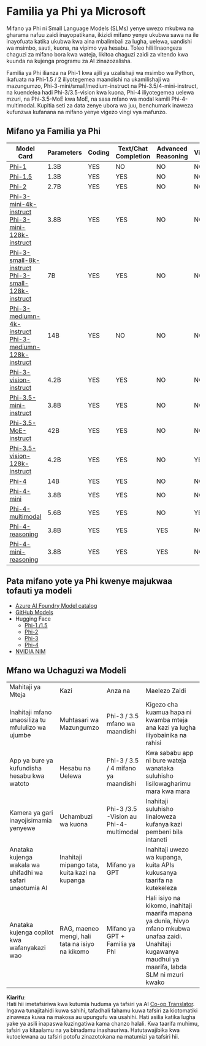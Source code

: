 <!--
CO_OP_TRANSLATOR_METADATA:
{
  "original_hash": "b5d936ffe4dfbab2244f6eb21b11f3b3",
  "translation_date": "2025-05-09T08:10:49+00:00",
  "source_file": "md/01.Introduction/01/01.PhiFamily.md",
  "language_code": "sw"
}
-->
# Familia ya Phi ya Microsoft

Mifano ya Phi ni Small Language Models (SLMs) yenye uwezo mkubwa na gharama nafuu zaidi inayopatikana, ikizidi mifano yenye ukubwa sawa na ile inayofuata katika ukubwa kwa aina mbalimbali za lugha, uelewa, uandishi wa msimbo, sauti, kuona, na vipimo vya hesabu. Toleo hili linaongeza chaguzi za mifano bora kwa wateja, likitoa chaguzi zaidi za vitendo kwa kuunda na kujenga programu za AI zinazozalisha.

Familia ya Phi ilianza na Phi-1 kwa ajili ya uzalishaji wa msimbo wa Python, ikafuata na Phi-1.5 / 2 iliyotegemea maandishi na ukamilishaji wa mazungumzo, Phi-3-mini/small/medium-instruct na Phi-3.5/4-mini-instruct, na kuendelea hadi Phi-3/3.5-vision kwa kuona, Phi-4 iliyotegemea uelewa mzuri, na Phi-3.5-MoE kwa MoE, na sasa mfano wa modal kamili Phi-4-multimodal. Kupitia seti za data zenye ubora wa juu, benchumark inaweza kufunzwa kufanana na mifano yenye vigezo vingi vya mafunzo.

## Mifano ya Familia ya Phi


<div style="font-size:8px">

| Model Card |Parameters|Coding|Text/Chat Completion|Advanced Reasoning| Vision | Audio | MoE
| - | -  | - | - |- |- |- |- |
|[Phi-1](https://huggingface.co/microsoft/phi-1)|1.3B| YES| NO | NO |NO |NO |NO |
|[Phi-1.5](https://huggingface.co/microsoft/phi-1_5)|1.3B| YES|YES| NO |NO |NO |NO |
|[Phi-2](https://huggingface.co/microsoft/phi-1_5)|2.7B| YES|YES| NO |NO |NO |NO |
|[Phi-3-mini-4k-instruct](https://huggingface.co/microsoft/Phi-3-mini-4k-instruct)<br/>[Phi-3-mini-128k-instruct](https://huggingface.co/microsoft/Phi-3-mini-128k-instruct)|3.8B| YES|YES| NO |NO |NO |NO |
|[Phi-3-small-8k-instruct](https://huggingface.co/microsoft/Phi-3-small-8k-instruct)<br/>[Phi-3-small-128k-instruct](https://huggingface.co/microsoft/Phi-3-small-128k-instruct)<br/>|7B| YES|YES| NO |NO |NO |NO |
|[Phi-3-mediumn-4k-instruct](https://huggingface.co/microsoft/Phi-3-medium-4k-instruct)<br>[Phi-3-mediumn-128k-instruct](https://huggingface.co/microsoft/Phi-3-medium-128k-instruct)|14B|YES|NO| NO |NO |NO |NO |
|[Phi-3-vision-instruct](https://huggingface.co/microsoft/Phi-3-vision-128k-instruct)|4.2B|YES|YES|NO |NO |NO |NO |
|[Phi-3.5-mini-instruct](https://huggingface.co/microsoft/Phi-3.5-mini-instruct)|3.8B|YES|YES| NO |NO |NO |NO |
|[Phi-3.5-MoE-instruct](https://huggingface.co/microsoft/Phi-3.5-MoE-instruct)|42B|YES|YES| NO |NO |NO |YES |
|[Phi-3.5-vision-128k-instruct](https://huggingface.co/microsoft/Phi-3.5-vision-instruct)|4.2B|YES|YES| NO |YES |NO |NO |
|[Phi-4](https://huggingface.co/microsoft/phi-4)|14B|YES|YES| NO |NO |NO |NO |
|[Phi-4-mini](https://huggingface.co/microsoft/Phi-4-mini-instruct)|3.8B|YES|YES| NO |NO |NO |NO |
|[Phi-4-multimodal](https://huggingface.co/microsoft/Phi-4-multimodal-instruct)|5.6B|YES|YES| NO |YES |YES |NO |
|[Phi-4-reasoning](../../../../../md/01.Introduction/01)|3.8B|YES|YES| YES |NO |NO |NO |
|[Phi-4-mini-reasoning](../../../../../md/01.Introduction/01)|3.8B|YES|YES| YES |NO |NO |NO |


</div>

## **Pata mifano yote ya Phi kwenye majukwaa tofauti ya modeli**

- [Azure AI Foundry Model catalog](https://ai.azure.com/explore/models?selectedCollection=phi)
- [GitHub Models](https://github.com/marketplace?query=Phi&type=models)
- Hugging Face
  - [Phi-1 /1.5](https://huggingface.co/collections/microsoft/phi-1-6626e29134744e94e222d572)
  - [Phi-2](https://huggingface.co/microsoft/phi-2)
  - [Phi-3](https://huggingface.co/collections/microsoft/phi-3-6626e15e9585a200d2d761e3)
  - [Phi-4](https://huggingface.co/collections/microsoft/phi-4-677e9380e514feb5577a40e4) 
- [NVIDIA NIM](https://build.nvidia.com/search?q=Phi)
 

## Mfano wa Uchaguzi wa Modeli

| | | | |
|-|-|-|-|
|Mahitaji ya Mteja|Kazi|Anza na|Maelezo Zaidi|
|Inahitaji mfano unaosiliza tu mfululizo wa ujumbe|Muhtasari wa Mazungumzo|Phi-3 / 3.5 mfano wa maandishi|Kigezo cha kuamua hapa ni kwamba mteja ana kazi ya lugha iliyobainika na rahisi|
|App ya bure ya kufundisha hesabu kwa watoto|Hesabu na Uelewa|Phi-3 / 3.5 / 4 mifano ya maandishi|Kwa sababu app ni bure wateja wanataka suluhisho lisilowagharimu mara kwa mara |
|Kamera ya gari inayojisimamia yenyewe|Uchambuzi wa kuona|Phi-3 /3.5 -Vision au Phi-4-multimodal|Inahitaji suluhisho linaloweza kufanya kazi pembeni bila intaneti|
|Anataka kujenga wakala wa uhifadhi wa safari unaotumia AI|Inahitaji mipango tata, kuita kazi na kupanga|Mifano ya GPT|Inahitaji uwezo wa kupanga, kuita APIs kukusanya taarifa na kutekeleza |
|Anataka kujenga copilot kwa wafanyakazi wao|RAG, maeneo mengi, hali tata na isiyo na kikomo|Mifano ya GPT + Familia ya Phi|Hali isiyo na kikomo, inahitaji maarifa mapana ya dunia, hivyo mfano mkubwa unafaa zaidi. Unahitaji kugawanya maudhui ya maarifa, labda SLM ni mzuri kwako |

**Kiarifu**:  
Hati hii imetafsiriwa kwa kutumia huduma ya tafsiri ya AI [Co-op Translator](https://github.com/Azure/co-op-translator). Ingawa tunajitahidi kuwa sahihi, tafadhali fahamu kuwa tafsiri za kiotomatiki zinaweza kuwa na makosa au upungufu wa usahihi. Hati asilia katika lugha yake ya asili inapaswa kuzingatiwa kama chanzo halali. Kwa taarifa muhimu, tafsiri ya kitaalamu na ya binadamu inashauriwa. Hatutawajibika kwa kutoelewana au tafsiri potofu zinazotokana na matumizi ya tafsiri hii.
